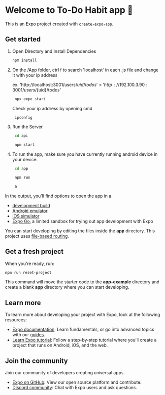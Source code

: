 # Welcome to To-Do Habit app 👋

This is an [Expo](https://expo.dev) project created with [`create-expo-app`](https://www.npmjs.com/package/create-expo-app).

## Get started

1. Open Directory and Install Dependencies

   ```bash
   npm install
   ```

2. On the /App folder, ctrl f to search 'localhost' in each .js file and change it with your ip address 

   ex. 'http://localhost:3001/users/${uid}/todos' > 'http://192.100.3.90:3001/users/${uid}/todos'

   ```bash
    npx expo start
   ```

   Check your ip address by opening cmd

   ```bash
    ipconfig
   ```

3. Run the Server

   ```bash
    cd api
   ```

   ```bash
    npm start
   ```

2. To run the app, make sure you have currently running android device in your device.

   ```bash
    cd app
   ```

   ```bash
    npm run
   ```

   ```bash
    a
   ```

In the output, you'll find options to open the app in a

- [development build](https://docs.expo.dev/develop/development-builds/introduction/)
- [Android emulator](https://docs.expo.dev/workflow/android-studio-emulator/)
- [iOS simulator](https://docs.expo.dev/workflow/ios-simulator/)
- [Expo Go](https://expo.dev/go), a limited sandbox for trying out app development with Expo

You can start developing by editing the files inside the **app** directory. This project uses [file-based routing](https://docs.expo.dev/router/introduction).

## Get a fresh project

When you're ready, run:

```bash
npm run reset-project
```

This command will move the starter code to the **app-example** directory and create a blank **app** directory where you can start developing.

## Learn more

To learn more about developing your project with Expo, look at the following resources:

- [Expo documentation](https://docs.expo.dev/): Learn fundamentals, or go into advanced topics with our [guides](https://docs.expo.dev/guides).
- [Learn Expo tutorial](https://docs.expo.dev/tutorial/introduction/): Follow a step-by-step tutorial where you'll create a project that runs on Android, iOS, and the web.

## Join the community

Join our community of developers creating universal apps.

- [Expo on GitHub](https://github.com/expo/expo): View our open source platform and contribute.
- [Discord community](https://chat.expo.dev): Chat with Expo users and ask questions.
